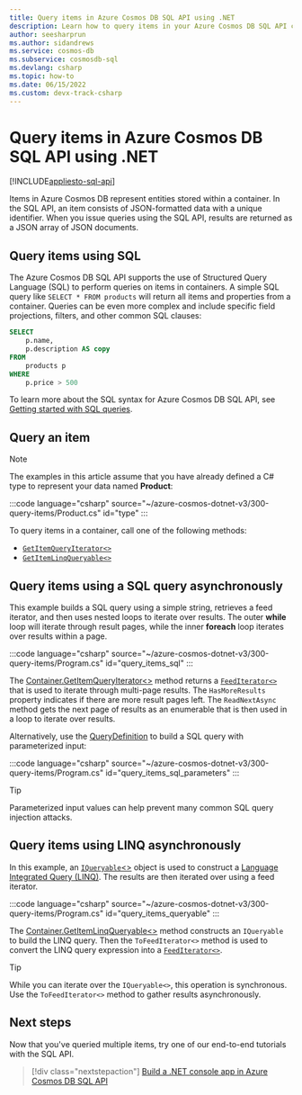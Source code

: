 ```yaml
---
title: Query items in Azure Cosmos DB SQL API using .NET
description: Learn how to query items in your Azure Cosmos DB SQL API container using the .NET SDK.
author: seesharprun
ms.author: sidandrews
ms.service: cosmos-db
ms.subservice: cosmosdb-sql
ms.devlang: csharp
ms.topic: how-to
ms.date: 06/15/2022
ms.custom: devx-track-csharp
---
```


# Query items in Azure Cosmos DB SQL API using .NET

[!INCLUDE[appliesto-sql-api](../includes/appliesto-sql-api.md)]

Items in Azure Cosmos DB represent entities stored within a container. In the SQL API, an item consists of JSON-formatted data with a unique identifier. When you issue queries using the SQL API, results are returned as a JSON array of JSON documents.

## Query items using SQL

The Azure Cosmos DB SQL API supports the use of Structured Query Language (SQL) to perform queries on items in containers. A simple SQL query like ``SELECT * FROM products`` will return all items and properties from a container. Queries can be even more complex and include specific field projections, filters, and other common SQL clauses:

```sql
SELECT 
    p.name, 
    p.description AS copy
FROM 
    products p 
WHERE 
    p.price > 500
```

To learn more about the SQL syntax for Azure Cosmos DB SQL API, see [Getting started with SQL queries](sql-query-getting-started.md).

## Query an item

> [!NOTE]
> The examples in this article assume that you have already defined a C# type to represent your data named **Product**:
>
> :::code language="csharp" source="~/azure-cosmos-dotnet-v3/300-query-items/Product.cs" id="type" :::
>

To query items in a container, call one of the following methods:

* [``GetItemQueryIterator<>``](#query-items-using-a-sql-query-asynchronously)
* [``GetItemLinqQueryable<>``](#query-items-using-linq-asynchronously)

## Query items using a SQL query asynchronously

This example builds a SQL query using a simple string, retrieves a feed iterator, and then uses nested loops to iterate over results. The outer **while** loop will iterate through result pages, while the inner **foreach** loop iterates over results within a page.

:::code language="csharp" source="~/azure-cosmos-dotnet-v3/300-query-items/Program.cs" id="query_items_sql" :::

The [Container.GetItemQueryIterator<>](/dotnet/api/microsoft.azure.cosmos.container.getitemqueryiterator) method returns a [``FeedIterator<>``](/dotnet/api/microsoft.azure.cosmos.feediterator-1) that is used to iterate through multi-page results. The ``HasMoreResults`` property indicates if there are more result pages left. The ``ReadNextAsync`` method gets the next page of results as an enumerable that is then used in a loop to iterate over results.

Alternatively, use the [QueryDefinition](/dotnet/api/microsoft.azure.cosmos.querydefinition) to build a SQL query with parameterized input:

:::code language="csharp" source="~/azure-cosmos-dotnet-v3/300-query-items/Program.cs" id="query_items_sql_parameters" :::

> [!TIP]
> Parameterized input values can help prevent many common SQL query injection attacks.

## Query items using LINQ asynchronously

In this example, an [``IQueryable``<>](/dotnet/api/system.linq.iqueryable) object is used to construct a [Language Integrated Query (LINQ)](/dotnet/csharp/programming-guide/concepts/linq/). The results are then iterated over using a feed iterator.

:::code language="csharp" source="~/azure-cosmos-dotnet-v3/300-query-items/Program.cs" id="query_items_queryable" :::

The [Container.GetItemLinqQueryable<>](/dotnet/api/microsoft.azure.cosmos.container.getitemlinqqueryable) method constructs an ``IQueryable`` to build the LINQ query. Then the ``ToFeedIterator<>`` method is used to convert the LINQ query expression into a [``FeedIterator<>``](/dotnet/api/microsoft.azure.cosmos.feediterator-1).

> [!TIP]
> While you can iterate over the ``IQueryable<>``, this operation is synchronous. Use the ``ToFeedIterator<>`` method to gather results asynchronously.

## Next steps

Now that you've queried multiple items, try one of our end-to-end tutorials with the SQL API.

> [!div class="nextstepaction"]
> [Build a .NET console app in Azure Cosmos DB SQL API](sql-api-get-started.md)
